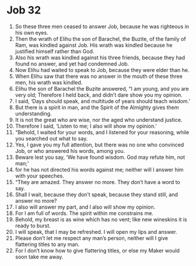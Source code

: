 ﻿
# Job 32
1. So these three men ceased to answer Job, because he was righteous in his own eyes. 
2. Then the wrath of Elihu the son of Barachel, the Buzite, of the family of Ram, was kindled against Job. His wrath was kindled because he justified himself rather than God. 
3. Also his wrath was kindled against his three friends, because they had found no answer, and yet had condemned Job. 
4. Now Elihu had waited to speak to Job, because they were elder than he. 
5. When Elihu saw that there was no answer in the mouth of these three men, his wrath was kindled. 
6. Elihu the son of Barachel the Buzite answered, “I am young, and you are very old; Therefore I held back, and didn’t dare show you my opinion. 
7. I said, ‘Days should speak, and multitude of years should teach wisdom.’ 
8. But there is a spirit in man, and the Spirit of the Almighty gives them understanding. 
9. It is not the great who are wise, nor the aged who understand justice. 
10. Therefore I said, ‘Listen to me; I also will show my opinion.’ 
11. “Behold, I waited for your words, and I listened for your reasoning, while you searched out what to say. 
12. Yes, I gave you my full attention, but there was no one who convinced Job, or who answered his words, among you. 
13. Beware lest you say, ‘We have found wisdom. God may refute him, not man;’ 
14. for he has not directed his words against me; neither will I answer him with your speeches. 
15. “They are amazed. They answer no more. They don’t have a word to say. 
16. Shall I wait, because they don’t speak, because they stand still, and answer no more? 
17. I also will answer my part, and I also will show my opinion. 
18. For I am full of words. The spirit within me constrains me. 
19. Behold, my breast is as wine which has no vent; like new wineskins it is ready to burst. 
20. I will speak, that I may be refreshed. I will open my lips and answer. 
21. Please don’t let me respect any man’s person, neither will I give flattering titles to any man. 
22. For I don’t know how to give flattering titles, or else my Maker would soon take me away. 
